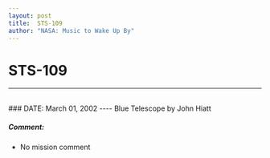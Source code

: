```yaml
---
layout: post
title:  STS-109
author: "NASA: Music to Wake Up By"
---
```


# STS-109
----
<br/>
### DATE: March 01, 2002
----
Blue Telescope by John Hiatt

##### Comment:
* No mission comment
